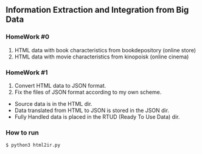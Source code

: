 ## Information Extraction and Integration from Big Data

### HomeWork #0
1. HTML data with book characteristics from bookdepository (online store)
2. HTML data with movie characteristics from kinopoisk (online cinema)

### HomeWork #1
1. Convert HTML data to JSON format.
2. Fix the files of JSON format according to my own scheme.

* Source data is in the HTML dir.
* Data translated from HTML to JSON is stored in the JSON dir.
* Fully Handled data is placed in the RTUD (Ready To Use Data) dir.

### How to run
```
$ python3 html2ir.py
```
